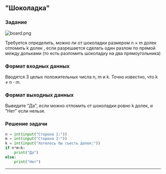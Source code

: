 ## "Шоколадка"

### Задание

![board.png](img/chocolat_lines.png)

Требуется определить, можно ли от шоколадки размером n × m долек отломить k долек , если разрешается сделать один разлом
по прямой между дольками (то есть разломить шоколадку на два прямоугольника)

### Формат входных данных

Вводятся 3 целых положительных числа n, m и k. Точно известно, что k ≠ n ⋅ m.

### Формат выходных данных

Выведите "Да", если можно отломить от шоколадки ровно k долек, и "Нет" если нельзя.

### Решение задачи

```python
n = int(input("Сторона 1:"))
m = int(input("Сторона 2:"))
k = int(input("Хотелось бы съесть долек:"))
if n*m>k:
    print("Да")
else:
    print("Нет")
```

---

